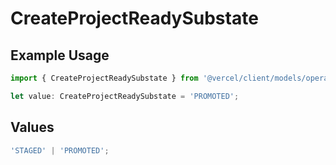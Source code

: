 # CreateProjectReadySubstate

## Example Usage

```typescript
import { CreateProjectReadySubstate } from '@vercel/client/models/operations';

let value: CreateProjectReadySubstate = 'PROMOTED';
```

## Values

```typescript
'STAGED' | 'PROMOTED';
```
